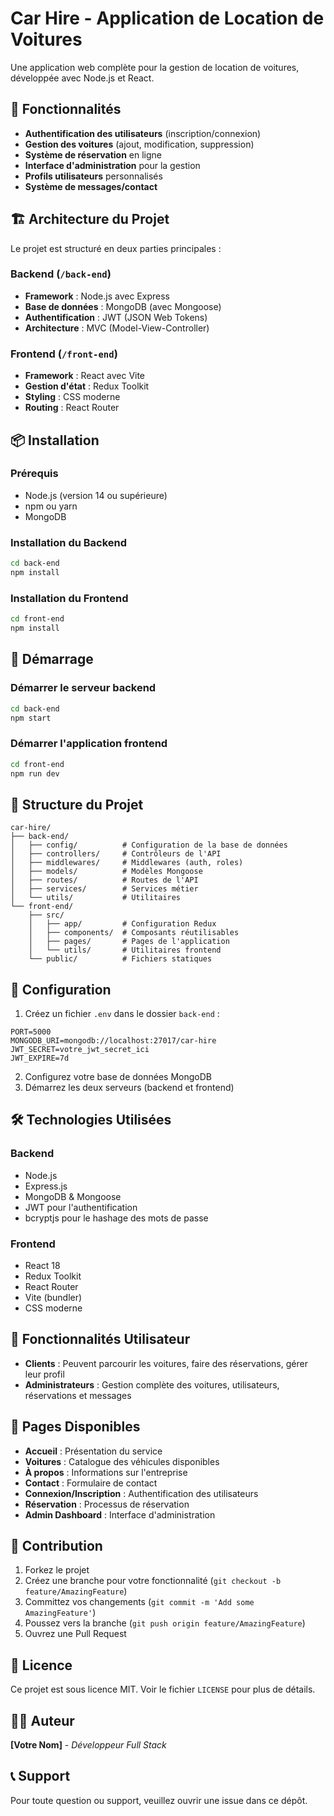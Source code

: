 # Car Hire - Application de Location de Voitures

Une application web complète pour la gestion de location de voitures, développée avec Node.js et React.

## 🚗 Fonctionnalités

- **Authentification des utilisateurs** (inscription/connexion)
- **Gestion des voitures** (ajout, modification, suppression)
- **Système de réservation** en ligne
- **Interface d'administration** pour la gestion
- **Profils utilisateurs** personnalisés
- **Système de messages/contact**

## 🏗️ Architecture du Projet

Le projet est structuré en deux parties principales :

### Backend (`/back-end`)

- **Framework** : Node.js avec Express
- **Base de données** : MongoDB (avec Mongoose)
- **Authentification** : JWT (JSON Web Tokens)
- **Architecture** : MVC (Model-View-Controller)

### Frontend (`/front-end`)

- **Framework** : React avec Vite
- **Gestion d'état** : Redux Toolkit
- **Styling** : CSS moderne
- **Routing** : React Router

## 📦 Installation

### Prérequis

- Node.js (version 14 ou supérieure)
- npm ou yarn
- MongoDB

### Installation du Backend

```bash
cd back-end
npm install
```

### Installation du Frontend

```bash
cd front-end
npm install
```

## 🚀 Démarrage

### Démarrer le serveur backend

```bash
cd back-end
npm start
```

### Démarrer l'application frontend

```bash
cd front-end
npm run dev
```

## 📂 Structure du Projet

```
car-hire/
├── back-end/
│   ├── config/          # Configuration de la base de données
│   ├── controllers/     # Contrôleurs de l'API
│   ├── middlewares/     # Middlewares (auth, roles)
│   ├── models/          # Modèles Mongoose
│   ├── routes/          # Routes de l'API
│   ├── services/        # Services métier
│   └── utils/           # Utilitaires
└── front-end/
    ├── src/
    │   ├── app/         # Configuration Redux
    │   ├── components/  # Composants réutilisables
    │   ├── pages/       # Pages de l'application
    │   └── utils/       # Utilitaires frontend
    └── public/          # Fichiers statiques
```

## 🔧 Configuration

1. Créez un fichier `.env` dans le dossier `back-end` :

```env
PORT=5000
MONGODB_URI=mongodb://localhost:27017/car-hire
JWT_SECRET=votre_jwt_secret_ici
JWT_EXPIRE=7d
```

2. Configurez votre base de données MongoDB
3. Démarrez les deux serveurs (backend et frontend)

## 🛠️ Technologies Utilisées

### Backend

- Node.js
- Express.js
- MongoDB & Mongoose
- JWT pour l'authentification
- bcryptjs pour le hashage des mots de passe

### Frontend

- React 18
- Redux Toolkit
- React Router
- Vite (bundler)
- CSS moderne

## 👥 Fonctionnalités Utilisateur

- **Clients** : Peuvent parcourir les voitures, faire des réservations, gérer leur profil
- **Administrateurs** : Gestion complète des voitures, utilisateurs, réservations et messages

## 📱 Pages Disponibles

- **Accueil** : Présentation du service
- **Voitures** : Catalogue des véhicules disponibles
- **À propos** : Informations sur l'entreprise
- **Contact** : Formulaire de contact
- **Connexion/Inscription** : Authentification des utilisateurs
- **Réservation** : Processus de réservation
- **Admin Dashboard** : Interface d'administration

## 🤝 Contribution

1. Forkez le projet
2. Créez une branche pour votre fonctionnalité (`git checkout -b feature/AmazingFeature`)
3. Committez vos changements (`git commit -m 'Add some AmazingFeature'`)
4. Poussez vers la branche (`git push origin feature/AmazingFeature`)
5. Ouvrez une Pull Request

## 📄 Licence

Ce projet est sous licence MIT. Voir le fichier `LICENSE` pour plus de détails.

## 👨‍💻 Auteur

**[Votre Nom]** - _Développeur Full Stack_

## 📞 Support

Pour toute question ou support, veuillez ouvrir une issue dans ce dépôt.
